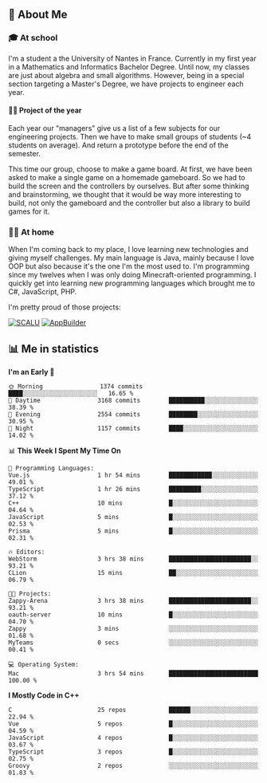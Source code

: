 ## 👀 About Me

### 🎓 At school

I'm a student a the University of Nantes in France. Currently in my first year in a Mathematics and Informatics Bachelor Degree. Until now, my classes are just about algebra and small algorithms. However, being in a special section targeting a Master's Degree, we have projects to engineer each year. 

#### 🔧🔬 Project of the year

Each year our "managers" give us a list of a few subjects for our engineering projects. Then we have to make small groups of students (~4 students on average). And return a prototype before the end of the semester.

This time our group, choose to make a game board. At first, we have been asked to make a single game on a homemade gameboard. So we had to build the screen and the controllers by ourselves. 
But after some thinking and brainstorming, we thought that it would be way more interesting to build, not only the gameboard and the controller but also a library to build games for it.

### 👨‍💻 At home

When I'm coming back to my place, I love learning new technologies and giving myself challenges. My main language is Java, mainly because I love OOP but also because it's the one I'm the most used to. I'm programming since my twelves when I was only doing Minecraft-oriented programming.  I quickly get into learning new programming languages which brought me to C#, JavaScript, PHP. 

I'm pretty proud of those projects:

[![SCALU](https://github-readme-stats.vercel.app/api/pin?username=renardfute&repo=SCALU)](https://github.com/renardfute/scalu)
[![AppBuilder](https://github-readme-stats.vercel.app/api/pin?username=pulsedev2&repo=AppBuilder)](https://github.com/pulsedev2/AppBuilder)

## 📊 Me in statistics
<!--START_SECTION:waka-->
**I'm an Early 🐤** 

```text
🌞 Morning                1374 commits        ████░░░░░░░░░░░░░░░░░░░░░   16.65 % 
🌆 Daytime                3168 commits        ██████████░░░░░░░░░░░░░░░   38.39 % 
🌃 Evening                2554 commits        ████████░░░░░░░░░░░░░░░░░   30.95 % 
🌙 Night                  1157 commits        ████░░░░░░░░░░░░░░░░░░░░░   14.02 % 
```


📊 **This Week I Spent My Time On** 

```text
💬 Programming Languages: 
Vue.js                   1 hr 54 mins        ████████████░░░░░░░░░░░░░   49.01 % 
TypeScript               1 hr 26 mins        █████████░░░░░░░░░░░░░░░░   37.12 % 
C++                      10 mins             █░░░░░░░░░░░░░░░░░░░░░░░░   04.64 % 
JavaScript               5 mins              █░░░░░░░░░░░░░░░░░░░░░░░░   02.53 % 
Prisma                   5 mins              █░░░░░░░░░░░░░░░░░░░░░░░░   02.31 % 

🔥 Editors: 
WebStorm                 3 hrs 38 mins       ███████████████████████░░   93.21 % 
CLion                    15 mins             ██░░░░░░░░░░░░░░░░░░░░░░░   06.79 % 

🐱‍💻 Projects: 
Zappy-Arena              3 hrs 38 mins       ███████████████████████░░   93.21 % 
oauth-server             10 mins             █░░░░░░░░░░░░░░░░░░░░░░░░   04.70 % 
Zappy                    3 mins              ░░░░░░░░░░░░░░░░░░░░░░░░░   01.68 % 
MyTeams                  0 secs              ░░░░░░░░░░░░░░░░░░░░░░░░░   00.41 % 

💻 Operating System: 
Mac                      3 hrs 54 mins       █████████████████████████   100.00 % 
```

**I Mostly Code in C++** 

```text
C                        25 repos            ██████░░░░░░░░░░░░░░░░░░░   22.94 % 
Vue                      5 repos             █░░░░░░░░░░░░░░░░░░░░░░░░   04.59 % 
JavaScript               4 repos             █░░░░░░░░░░░░░░░░░░░░░░░░   03.67 % 
TypeScript               3 repos             █░░░░░░░░░░░░░░░░░░░░░░░░   02.75 % 
Groovy                   2 repos             ░░░░░░░░░░░░░░░░░░░░░░░░░   01.83 % 
```




<!--END_SECTION:waka-->
